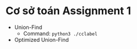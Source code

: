 # Cơ sở toán Assignment 1
- Union-Find
  - Command: <code>python3 ./cclabel</code>
- Optimized Union-Find
